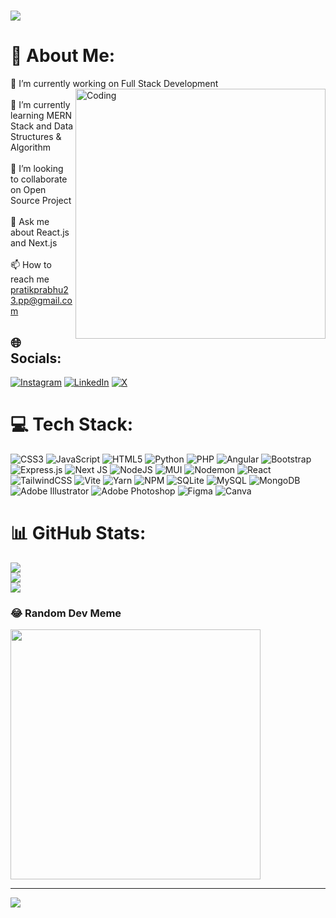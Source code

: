 <h1>
 <img src="https://user-images.githubusercontent.com/74038190/213910845-af37a709-8995-40d6-be59-724526e3c3d7.gif"/>
</h1>


# 💫 About Me:
 🔭 I’m currently working on Full Stack Development<br><img align="right" alt="Coding" width="400" src="https://img.static-rmg.be/a/view/q75/w/h/2258915/jim-carrey-gif.gif"><br>🌱 I’m currently learning MERN Stack and Data Structures & Algorithm<br><br>👯 I’m looking to collaborate on Open Source Project<br> <br>💬 Ask me about React.js and Next.js<br><br>📫 How to reach me pratikprabhu23.pp@gmail.com
 








## 🌐 Socials:
[![Instagram](https://img.shields.io/badge/Instagram-%23E4405F.svg?logo=Instagram&logoColor=white)](https://instagram.com/gg.shanks) [![LinkedIn](https://img.shields.io/badge/LinkedIn-%230077B5.svg?logo=linkedin&logoColor=white)](https://www.linkedin.com/in/pratikprabhu23/) [![X](https://img.shields.io/badge/X-black.svg?logo=X&logoColor=white)](https://x.com/@ShanksRH4) 

# 💻 Tech Stack:
![CSS3](https://img.shields.io/badge/css3-%231572B6.svg?style=for-the-badge&logo=css3&logoColor=white) ![JavaScript](https://img.shields.io/badge/javascript-%23323330.svg?style=for-the-badge&logo=javascript&logoColor=%23F7DF1E) ![HTML5](https://img.shields.io/badge/html5-%23E34F26.svg?style=for-the-badge&logo=html5&logoColor=white) ![Python](https://img.shields.io/badge/python-3670A0?style=for-the-badge&logo=python&logoColor=ffdd54) ![PHP](https://img.shields.io/badge/php-%23777BB4.svg?style=for-the-badge&logo=php&logoColor=white) ![Angular](https://img.shields.io/badge/angular-%23DD0031.svg?style=for-the-badge&logo=angular&logoColor=white) ![Bootstrap](https://img.shields.io/badge/bootstrap-%238511FA.svg?style=for-the-badge&logo=bootstrap&logoColor=white) ![Express.js](https://img.shields.io/badge/express.js-%23404d59.svg?style=for-the-badge&logo=express&logoColor=%2361DAFB) ![Next JS](https://img.shields.io/badge/Next-black?style=for-the-badge&logo=next.js&logoColor=white) ![NodeJS](https://img.shields.io/badge/node.js-6DA55F?style=for-the-badge&logo=node.js&logoColor=white) ![MUI](https://img.shields.io/badge/MUI-%230081CB.svg?style=for-the-badge&logo=mui&logoColor=white) ![Nodemon](https://img.shields.io/badge/NODEMON-%23323330.svg?style=for-the-badge&logo=nodemon&logoColor=%BBDEAD) ![React](https://img.shields.io/badge/react-%2320232a.svg?style=for-the-badge&logo=react&logoColor=%2361DAFB) ![TailwindCSS](https://img.shields.io/badge/tailwindcss-%2338B2AC.svg?style=for-the-badge&logo=tailwind-css&logoColor=white) ![Vite](https://img.shields.io/badge/vite-%23646CFF.svg?style=for-the-badge&logo=vite&logoColor=white) ![Yarn](https://img.shields.io/badge/yarn-%232C8EBB.svg?style=for-the-badge&logo=yarn&logoColor=white) ![NPM](https://img.shields.io/badge/NPM-%23CB3837.svg?style=for-the-badge&logo=npm&logoColor=white) ![SQLite](https://img.shields.io/badge/sqlite-%2307405e.svg?style=for-the-badge&logo=sqlite&logoColor=white) ![MySQL](https://img.shields.io/badge/mysql-%2300000f.svg?style=for-the-badge&logo=mysql&logoColor=white) ![MongoDB](https://img.shields.io/badge/MongoDB-%234ea94b.svg?style=for-the-badge&logo=mongodb&logoColor=white) ![Adobe Illustrator](https://img.shields.io/badge/adobe%20illustrator-%23FF9A00.svg?style=for-the-badge&logo=adobe%20illustrator&logoColor=white) ![Adobe Photoshop](https://img.shields.io/badge/adobe%20photoshop-%2331A8FF.svg?style=for-the-badge&logo=adobe%20photoshop&logoColor=white) ![Figma](https://img.shields.io/badge/figma-%23F24E1E.svg?style=for-the-badge&logo=figma&logoColor=white) ![Canva](https://img.shields.io/badge/Canva-%2300C4CC.svg?style=for-the-badge&logo=Canva&logoColor=white)
# 📊 GitHub Stats:
![](https://github-readme-stats.vercel.app/api?username=pratikprabhu&theme=nord&hide_border=false&include_all_commits=true&count_private=true)<br/>
![](https://github-readme-streak-stats.herokuapp.com/?user=pratikprabhu&theme=nord&hide_border=false)<br/>
![](https://github-readme-stats.vercel.app/api/top-langs/?username=pratikprabhu&theme=nord&hide_border=false&include_all_commits=true&count_private=true&layout=compact)


### 😂 Random Dev Meme
<img  src='https://randommeme-five.vercel.app/' style="height: 400px;"/>

---
[![](https://visitcount.itsvg.in/api?id=pratikprabhu&icon=5&color=9)](https://visitcount.itsvg.in)

<!-- Proudly created with GPRM ( https://gprm.itsvg.in ) -->
